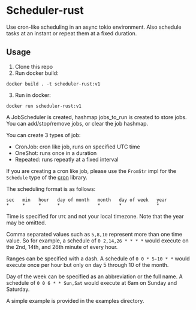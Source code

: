 # Scheduler-rust

Use cron-like scheduling in an async tokio environment.
Also schedule tasks at an instant or repeat them at a fixed duration.

## 

## Usage

1. Clone this repo
2. Run docker build:
```shell 
docker build . -t scheduler-rust:v1
```
3. Run in docker:
```shell 
docker run scheduler-rust:v1
```

A JobScheduler is created, hashmap jobs_to_run is created to store jobs. You can add/stop/remove jobs, or clear the job hashmap. 

You can create 3 types of job:
* CronJob: cron like job, runs on specified UTC time
* OneShot: runs once in a duration
* Repeated: runs repeatly at a fixed interval

If you are creating a cron like job, please use the `FromStr` impl for the
`Schedule` type of the [cron](https://github.com/zslayton/cron) library.

The scheduling format is as follows:

```text
sec   min   hour   day of month   month   day of week   year
*     *     *      *              *       *             *
```

Time is specified for `UTC` and not your local timezone. Note that the year may
be omitted.

Comma separated values such as `5,8,10` represent more than one time value. So
for example, a schedule of `0 2,14,26 * * * *` would execute on the 2nd, 14th,
and 26th minute of every hour.

Ranges can be specified with a dash. A schedule of `0 0 * 5-10 * *` would
execute once per hour but only on day 5 through 10 of the month.

Day of the week can be specified as an abbreviation or the full name. A
schedule of `0 0 6 * * Sun,Sat` would execute at 6am on Sunday and Saturday.

A simple example is provided in the examples directory.

```

